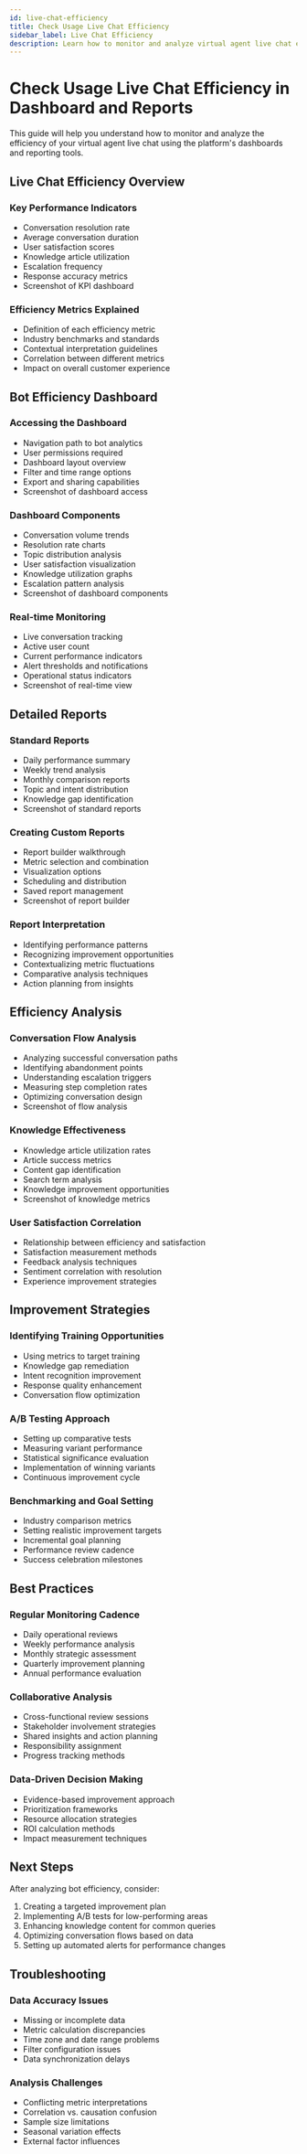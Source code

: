 ```yaml
---
id: live-chat-efficiency
title: Check Usage Live Chat Efficiency
sidebar_label: Live Chat Efficiency
description: Learn how to monitor and analyze virtual agent live chat efficiency through dashboards and reports
---
```


# Check Usage Live Chat Efficiency in Dashboard and Reports

This guide will help you understand how to monitor and analyze the efficiency of your virtual agent live chat using the platform's dashboards and reporting tools.

## Live Chat Efficiency Overview

### Key Performance Indicators
- Conversation resolution rate
- Average conversation duration
- User satisfaction scores
- Knowledge article utilization
- Escalation frequency
- Response accuracy metrics
- Screenshot of KPI dashboard

### Efficiency Metrics Explained
- Definition of each efficiency metric
- Industry benchmarks and standards
- Contextual interpretation guidelines
- Correlation between different metrics
- Impact on overall customer experience

## Bot Efficiency Dashboard

### Accessing the Dashboard
- Navigation path to bot analytics
- User permissions required
- Dashboard layout overview
- Filter and time range options
- Export and sharing capabilities
- Screenshot of dashboard access

### Dashboard Components
- Conversation volume trends
- Resolution rate charts
- Topic distribution analysis
- User satisfaction visualization
- Knowledge utilization graphs
- Escalation pattern analysis
- Screenshot of dashboard components

### Real-time Monitoring
- Live conversation tracking
- Active user count
- Current performance indicators
- Alert thresholds and notifications
- Operational status indicators
- Screenshot of real-time view

## Detailed Reports

### Standard Reports
- Daily performance summary
- Weekly trend analysis
- Monthly comparison reports
- Topic and intent distribution
- Knowledge gap identification
- Screenshot of standard reports

### Creating Custom Reports
- Report builder walkthrough
- Metric selection and combination
- Visualization options
- Scheduling and distribution
- Saved report management
- Screenshot of report builder

### Report Interpretation
- Identifying performance patterns
- Recognizing improvement opportunities
- Contextualizing metric fluctuations
- Comparative analysis techniques
- Action planning from insights

## Efficiency Analysis

### Conversation Flow Analysis
- Analyzing successful conversation paths
- Identifying abandonment points
- Understanding escalation triggers
- Measuring step completion rates
- Optimizing conversation design
- Screenshot of flow analysis

### Knowledge Effectiveness
- Knowledge article utilization rates
- Article success metrics
- Content gap identification
- Search term analysis
- Knowledge improvement opportunities
- Screenshot of knowledge metrics

### User Satisfaction Correlation
- Relationship between efficiency and satisfaction
- Satisfaction measurement methods
- Feedback analysis techniques
- Sentiment correlation with resolution
- Experience improvement strategies

## Improvement Strategies

### Identifying Training Opportunities
- Using metrics to target training
- Knowledge gap remediation
- Intent recognition improvement
- Response quality enhancement
- Conversation flow optimization

### A/B Testing Approach
- Setting up comparative tests
- Measuring variant performance
- Statistical significance evaluation
- Implementation of winning variants
- Continuous improvement cycle

### Benchmarking and Goal Setting
- Industry comparison metrics
- Setting realistic improvement targets
- Incremental goal planning
- Performance review cadence
- Success celebration milestones

## Best Practices

### Regular Monitoring Cadence
- Daily operational reviews
- Weekly performance analysis
- Monthly strategic assessment
- Quarterly improvement planning
- Annual performance evaluation

### Collaborative Analysis
- Cross-functional review sessions
- Stakeholder involvement strategies
- Shared insights and action planning
- Responsibility assignment
- Progress tracking methods

### Data-Driven Decision Making
- Evidence-based improvement approach
- Prioritization frameworks
- Resource allocation strategies
- ROI calculation methods
- Impact measurement techniques

## Next Steps
After analyzing bot efficiency, consider:
1. Creating a targeted improvement plan
2. Implementing A/B tests for low-performing areas
3. Enhancing knowledge content for common queries
4. Optimizing conversation flows based on data
5. Setting up automated alerts for performance changes

## Troubleshooting

### Data Accuracy Issues
- Missing or incomplete data
- Metric calculation discrepancies
- Time zone and date range problems
- Filter configuration issues
- Data synchronization delays

### Analysis Challenges
- Conflicting metric interpretations
- Correlation vs. causation confusion
- Sample size limitations
- Seasonal variation effects
- External factor influences
